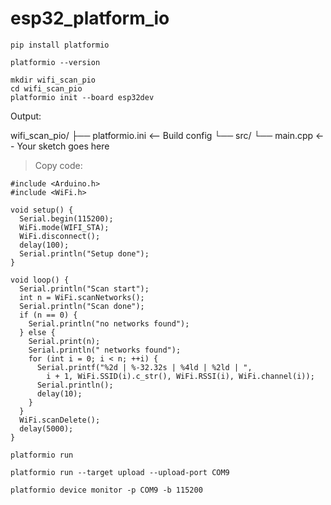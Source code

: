 # esp32_platform_io

```
pip install platformio
```

```
platformio --version
```

```
mkdir wifi_scan_pio
cd wifi_scan_pio
platformio init --board esp32dev
```

Output:

wifi_scan_pio/
├── platformio.ini         <-- Build config
└── src/
    └── main.cpp           <-- Your sketch goes here

> Copy code:

```
#include <Arduino.h>
#include <WiFi.h>

void setup() {
  Serial.begin(115200);
  WiFi.mode(WIFI_STA);
  WiFi.disconnect();
  delay(100);
  Serial.println("Setup done");
}

void loop() {
  Serial.println("Scan start");
  int n = WiFi.scanNetworks();
  Serial.println("Scan done");
  if (n == 0) {
    Serial.println("no networks found");
  } else {
    Serial.print(n);
    Serial.println(" networks found");
    for (int i = 0; i < n; ++i) {
      Serial.printf("%2d | %-32.32s | %4ld | %2ld | ",
        i + 1, WiFi.SSID(i).c_str(), WiFi.RSSI(i), WiFi.channel(i));
      Serial.println();
      delay(10);
    }
  }
  WiFi.scanDelete();
  delay(5000);
}
```

```
platformio run
```

```
platformio run --target upload --upload-port COM9
```

```
platformio device monitor -p COM9 -b 115200
```
